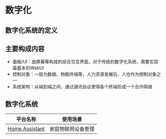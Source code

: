 # 数字化

## 数字化系统的定义



## 主要构成内容

- 面板/UI：由屏幕等构成的综合交互界面，对于传统的数字化系统，需要实现最基本的WebUI
- 控制对象：一般为数据、物联终端等，人力资源发展后，人也作为控制对象之一
- 系统架构：从端到端之间，通过通讯协议使得各个终端形成一个合作网络



## 数字化系统

| 平台名称                                         | 使用场景           |
| ------------------------------------------------ | ------------------ |
| [Home Assistant](https://www.home-assistant.io/) | 家庭物联网设备管理 |

